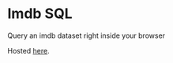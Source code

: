 # Imdb SQL

Query an imdb dataset right inside your browser

Hosted [here](https://dwq7ngtl4198l.cloudfront.net/).

